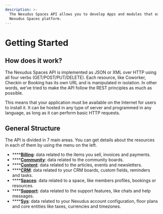 ```yaml
---
description: >-
  The Nexudus Spaces API allows you to develop Apps and modules that extend the
  Nexudus Spaces platform.
---
```


# Getting Started

## How does it work?

The Nexudus Spaces API is implemented as JSON or XML over HTTP using all four verbs \(GET/POST/PUT/DELETE\). Each resource, like Coworker, Checkin or Booking has its own URL and is manipulated in isolation. In other words, we’ve tried to make the API follow the REST principles as much as possible.

This means that your application must be available on the Internet for users to install it. It can be hosted in any type of server and programmed in any language, as long as it can perform basic HTTP requests.

## General Structure

The API is divided in 7 main areas. You can get details about the resources in each of them by using the menu on the left.

* \*\*\*\*[**Billing**](rest-api/billing/): data related to the items you sell, invoices and payments. 
* \*\*\*\*[**Community**](rest-api/community/): data related to the community boards. 
* \*\*\*\*[**Content**](rest-api/content/): data related to the articles, events and newsletters. 
* \*\*\*\*[**CRM**](): data related to your CRM boards, custom fields, reminders and tasks. 
* \*\*\*\*[**Spaces**](rest-api/spaces/): data related to a space, like members profiles, bookings or resources. 
* \*\*\*\*[**Support**](rest-api/support/): data related to the support features, like chats and help messages. 
* \*\*\*\*[**Sys**](rest-api/sys/): data related to your Nexudus account configuration, floor plans and core entities like taxes, currencies and timezones.

